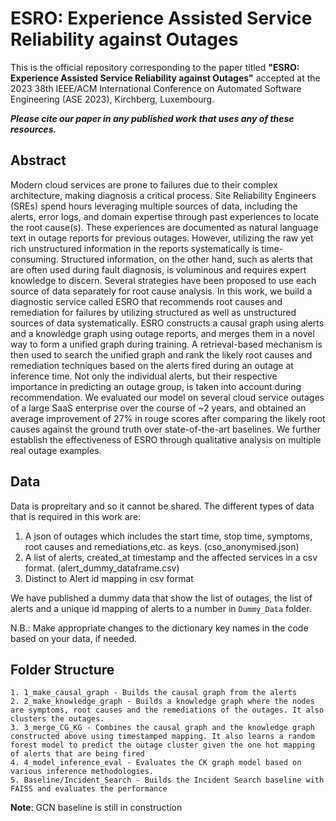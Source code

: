 # ESRO: Experience Assisted Service Reliability against Outages

This is the official repository corresponding to the paper titled **"ESRO: Experience Assisted Service Reliability against Outages"** accepted at the 2023 38th IEEE/ACM International Conference on Automated Software Engineering (ASE 2023), Kirchberg, Luxembourg.

***Please cite our paper in any published work that uses any of these resources.***


## Abstract

Modern cloud services are prone to failures due to their complex architecture, making diagnosis a critical process. Site Reliability Engineers (SREs) spend hours leveraging multiple sources of data, including the alerts, error logs, and domain expertise through past experiences to locate the root cause(s). These experiences are documented as natural language text in outage reports for previous outages. However, utilizing the raw yet rich unstructured information in the reports systematically is time-consuming. Structured information, on the other hand, such as alerts that are often used during fault diagnosis, is voluminous and requires expert knowledge to discern. Several strategies have been proposed to use each source of data separately for root cause analysis. In this work, we build a diagnostic service called ESRO that recommends root causes and remediation for failures by utilizing structured as well as unstructured sources of data systematically. ESRO constructs a causal graph using alerts and a knowledge graph using outage reports, and merges them in a novel way to form a unified graph during training. A retrieval-based mechanism is then used to search the unified graph and rank the likely root causes and remediation techniques based on the alerts fired during an outage at inference time. Not only the individual alerts, but their respective importance in predicting an outage group, is taken into account during recommendation. We evaluated our model on several cloud service outages of a large SaaS enterprise over the course of ~2 years, and obtained an average improvement of 27% in rouge scores after comparing the likely root causes against the ground truth over state-of-the-art baselines. We further establish the effectiveness of ESRO through qualitative analysis on multiple real outage examples.

## Data
Data is propreitary and so it cannot be shared. The different types of data that is required in this work are:
1. A json of outages which includes the start time, stop time, symptoms, root causes and remediations,etc. as keys. (cso_anonymised.json)
2. A list of alerts, created_at timestamp and the affected services in a csv format. (alert_dummy_dataframe.csv)
3. Distinct to Alert id mapping in csv format

We have published a dummy data that show the list of outages, the list of alerts and a unique id mapping of alerts to a number in `Dummy_Data` folder.

N.B.: Make appropriate changes to the dictionary key names in the code based on your data, if needed. 

## Folder Structure
```
1. 1_make_causal_graph - Builds the causal graph from the alerts
2. 2_make_knowledge_graph - Builds a knowledge graph where the nodes are symptoms, root causes and the remediations of the outages. It also clusters the outages.
3. 3_merge_CG_KG - Combines the causal graph and the knowledge graph constructed above using timestamped mapping. It also learns a random forest model to predict the outage cluster given the one hot mapping of alerts that are being fired
4. 4_model_inference_eval - Evaluates the CK graph model based on various inference methodologies.
5. Baseline/Incident_Search - Builds the Incident Search baseline with FAISS and evaluates the performance
```

**Note**: GCN baseline is still in construction